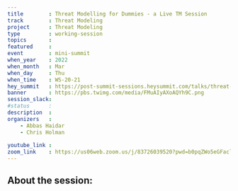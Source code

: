 ```yaml
---
title        : Threat Modelling for Dummies - a Live TM Session
track        : Threat Modeling
project      : Threat Modeling
type         : working-session
topics       :
featured     :
event        : mini-summit
when_year    : 2022
when_month   : Mar
when_day     : Thu
when_time    : WS-20-21
hey_summit   : https://post-summit-sessions.heysummit.com/talks/threat-modelling-for-dummies-a-live-tm-session/
banner       : https://pbs.twimg.com/media/FMuAIyAXoAQYh9C.png
session_slack:
#status      : 
description  :
organizers   :
    - Abbas Haidar
    - Chris Holman
    
youtube_link : 
zoom_link    : https://us06web.zoom.us/j/83726039520?pwd=b0pqZWo5eGFaclMxd2tvMy9hZzRwZz09
---
```


## About the session:
